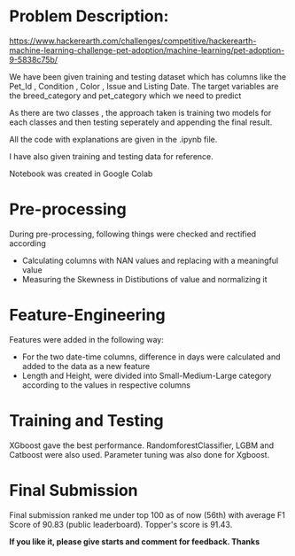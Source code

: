 # Problem Description: 
https://www.hackerearth.com/challenges/competitive/hackerearth-machine-learning-challenge-pet-adoption/machine-learning/pet-adoption-9-5838c75b/

We have been given training and testing dataset which has columns like the Pet_Id , Condition , Color , Issue and Listing Date. The target variables are the breed_category and pet_category which we need to predict

As there are two classes , the approach taken is training two models for each classes and then testing seperately and appending the final result.

All the code with explanations are given in the .ipynb file.

I have also given training and testing data for reference.

Notebook was created in Google Colab

# Pre-processing

During pre-processing, following things were checked and rectified according
* Calculating columns with NAN values and replacing with a meaningful value
* Measuring the Skewness in Distibutions of value and normalizing it

# Feature-Engineering

Features were added in the following way:
* For the two date-time columns, difference in days were calculated and added to the data as a new feature
* Length and Height, were divided into Small-Medium-Large category according to the values in respective columns

# Training and Testing
XGboost gave the best performance. RandomforestClassifier, LGBM and Catboost were also used. Parameter tuning was also done for Xgboost.

# Final Submission
Final submission ranked me under top 100 as of now (56th) with average F1 Score of 90.83 (public leaderboard). Topper's score is 91.43.

**If you like it, please give starts and comment for feedback. Thanks**
